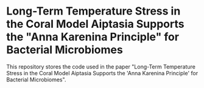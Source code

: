 # Long-Term Temperature Stress in the Coral Model Aiptasia Supports the "Anna Karenina Principle" for Bacterial Microbiomes #

This repository stores the code used in the paper "Long-Term Temperature Stress in the Coral Model Aiptasia Supports the 'Anna Karenina Principle' for Bacterial Microbiomes".
